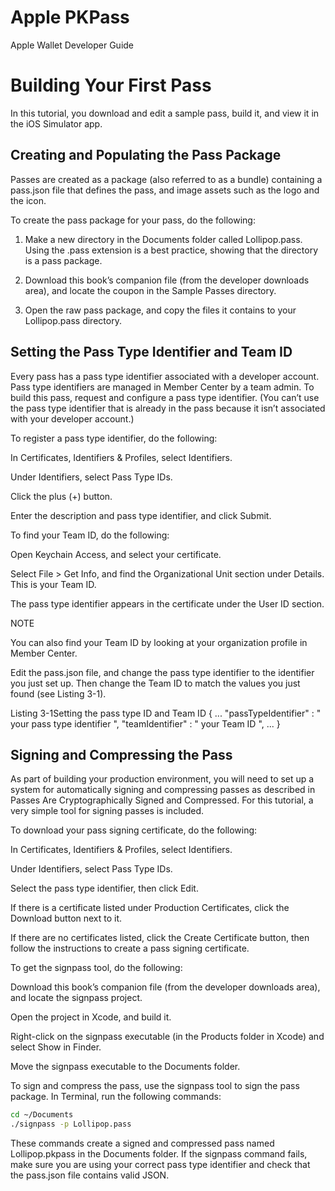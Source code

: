 
# Apple PKPass

Apple Wallet Developer Guide

# Building Your First Pass

In this tutorial, you download and edit a sample pass, build it, and view it in the iOS Simulator app.



## Creating and Populating the Pass Package

Passes are created as a package (also referred to as a bundle) containing a pass.json file that defines the pass, and image assets such as the logo and the icon.

To create the pass package for your pass, do the following:

1. Make a new directory in the Documents folder called Lollipop.pass. Using the .pass extension is a best practice, showing that the directory is a pass package.

2. Download this book’s companion file (from the developer downloads area), and locate the coupon in the Sample Passes directory.

3. Open the raw pass package, and copy the files it contains to your Lollipop.pass directory.

## Setting the Pass Type Identifier and Team ID
 
Every pass has a pass type identifier associated with a developer account. Pass type identifiers are managed in Member Center by a team admin. To build this pass, request and configure a pass type identifier. (You can’t use the pass type identifier that is already in the pass because it isn’t associated with your developer account.)

To register a pass type identifier, do the following:

In Certificates, Identifiers & Profiles, select Identifiers.

Under Identifiers, select Pass Type IDs.

Click the plus (+) button.

Enter the description and pass type identifier, and click Submit.

To find your Team ID, do the following:

Open Keychain Access, and select your certificate.

Select File > Get Info, and find the Organizational Unit section under Details. This is your Team ID.

The pass type identifier appears in the certificate under the User ID section.

NOTE

You can also find your Team ID by looking at your organization profile in Member Center.

Edit the pass.json file, and change the pass type identifier to the identifier you just set up. Then change the Team ID to match the values you just found (see Listing 3-1).

Listing 3-1Setting the pass type ID and Team ID
{
    ...
    "passTypeIdentifier" : "
your pass type identifier
",
    "teamIdentifier" : "
your Team ID
",
    ...
}


## Signing and Compressing the Pass

As part of building your production environment, you will need to set up a system for automatically signing and compressing passes as described in Passes Are Cryptographically Signed and Compressed. For this tutorial, a very simple tool for signing passes is included.

To download your pass signing certificate, do the following:

In Certificates, Identifiers & Profiles, select Identifiers.

Under Identifiers, select Pass Type IDs.

Select the pass type identifier, then click Edit.

If there is a certificate listed under Production Certificates, click the Download button next to it.

If there are no certificates listed, click the Create Certificate button, then follow the instructions to create a pass signing certificate.

To get the signpass tool, do the following:

Download this book’s companion file (from the developer downloads area), and locate the signpass project.

Open the project in Xcode, and build it.

Right-click on the signpass executable (in the Products folder in Xcode) and select Show in Finder.

Move the signpass executable to the Documents folder.

To sign and compress the pass, use the signpass tool to sign the pass package. In Terminal, run the following commands:

```bash
cd ~/Documents
./signpass -p Lollipop.pass
```


These commands create a signed and compressed pass named Lollipop.pkpass in the Documents folder. If the signpass command fails, make sure you are using your correct pass type identifier and check that the pass.json file contains valid JSON.

